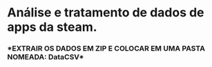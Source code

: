 <h1>Análise e tratamento de dados de apps da steam.</h1>

<h3>*EXTRAIR OS DADOS EM ZIP E COLOCAR EM UMA PASTA NOMEADA: DataCSV*</h3>
